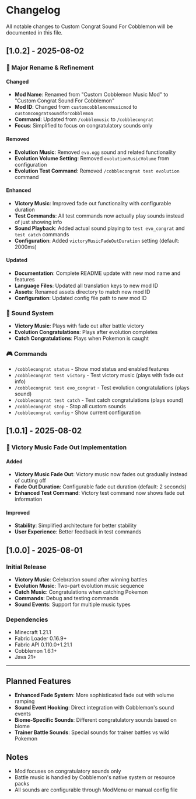 # Changelog

All notable changes to Custom Congrat Sound For Cobblemon will be documented in this file.

## [1.0.2] - 2025-08-02

### 🎉 Major Rename & Refinement

#### Changed
- **Mod Name**: Renamed from "Custom Cobblemon Music Mod" to "Custom Congrat Sound For Cobblemon"
- **Mod ID**: Changed from `customcobblemonmusicmod` to `customcongratsoundforcobblemon`
- **Command**: Updated from `/cobblemusic` to `/cobblecongrat`
- **Focus**: Simplified to focus on congratulatory sounds only

#### Removed
- **Evolution Music**: Removed `evo.ogg` sound and related functionality
- **Evolution Volume Setting**: Removed `evolutionMusicVolume` from configuration
- **Evolution Test Command**: Removed `/cobblecongrat test evolution` command

#### Enhanced
- **Victory Music**: Improved fade out functionality with configurable duration
- **Test Commands**: All test commands now actually play sounds instead of just showing info
- **Sound Playback**: Added actual sound playing to `test evo_congrat` and `test catch` commands
- **Configuration**: Added `victoryMusicFadeOutDuration` setting (default: 2000ms)

#### Updated
- **Documentation**: Complete README update with new mod name and features
- **Language Files**: Updated all translation keys to new mod ID
- **Assets**: Renamed assets directory to match new mod ID
- **Configuration**: Updated config file path to new mod ID

### 🎵 Sound System
- **Victory Music**: Plays with fade out after battle victory
- **Evolution Congratulations**: Plays after evolution completes
- **Catch Congratulations**: Plays when Pokemon is caught

### 🎮 Commands
- `/cobblecongrat status` - Show mod status and enabled features
- `/cobblecongrat test victory` - Test victory music (plays with fade out info)
- `/cobblecongrat test evo_congrat` - Test evolution congratulations (plays sound)
- `/cobblecongrat test catch` - Test catch congratulations (plays sound)
- `/cobblecongrat stop` - Stop all custom sounds
- `/cobblecongrat config` - Show current configuration

## [1.0.1] - 2025-08-02

### 🎵 Victory Music Fade Out Implementation

#### Added
- **Victory Music Fade Out**: Victory music now fades out gradually instead of cutting off
- **Fade Out Duration**: Configurable fade out duration (default: 2 seconds)
- **Enhanced Test Command**: Victory test command now shows fade out information

#### Improved
- **Stability**: Simplified architecture for better stability
- **User Experience**: Better feedback in test commands

## [1.0.0] - 2025-08-01

### Initial Release
- **Victory Music**: Celebration sound after winning battles  
- **Evolution Music**: Two-part evolution music sequence
- **Catch Music**: Congratulations when catching Pokemon
- **Commands**: Debug and testing commands
- **Sound Events**: Support for multiple music types

### Dependencies
- Minecraft 1.21.1
- Fabric Loader 0.16.9+
- Fabric API 0.110.0+1.21.1
- Cobblemon 1.6.1+
- Java 21+

---

## Planned Features
- **Enhanced Fade System**: More sophisticated fade out with volume ramping
- **Sound Event Hooking**: Direct integration with Cobblemon's sound events
- **Biome-Specific Sounds**: Different congratulatory sounds based on biome
- **Trainer Battle Sounds**: Special sounds for trainer battles vs wild Pokemon

## Notes
- Mod focuses on congratulatory sounds only
- Battle music is handled by Cobblemon's native system or resource packs
- All sounds are configurable through ModMenu or manual config file